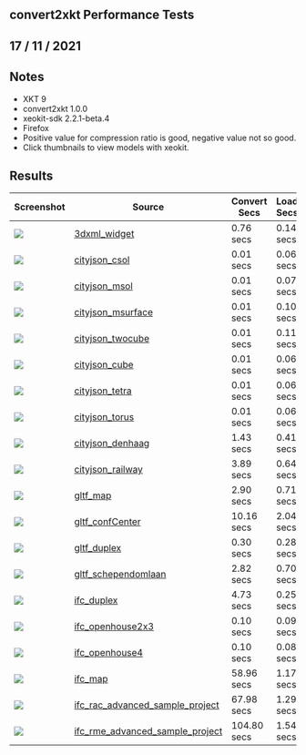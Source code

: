 ## convert2xkt Performance Tests


17 / 11 / 2021
---
## Notes


* XKT 9
* convert2xkt 1.0.0
* xeokit-sdk 2.2.1-beta.4
* Firefox
* Positive value for compression ratio is good, negative value not so good.
* Click thumbnails to view models with xeokit.


## Results


| Screenshot | Source | Convert Secs | Load Secs | FPS | Objects | Triangles | Vertices | Source kB | XKT kB | Compression |
| --- | --- | --- | --- | --- | --- | --- | --- | --- | --- | --- |
| [![](https://xeokit.github.io/xeokit-convert/assets/models/xkt/3dxml_widget/screenshot/screenshot.png)](https://xeokit.github.io/xeokit-convert/demos/demoXKT.html?xktSrc=.././assets/models/xkt/3dxml_widget/model.xkt) | [3dxml_widget](https://xeokit.github.io/xeokit-convert/demos/demoXKT.html?xktSrc=.././assets/models/xkt/3dxml_widget/model.xkt) | 0.76 secs | 0.14 secs | 54 FPS | 306 | 10464 | 13686 | 123.78 Kb | 62.80 Kb | 1.97 |
| [![](https://xeokit.github.io/xeokit-convert/assets/models/xkt/cityjson_csol/screenshot/screenshot.png)](https://xeokit.github.io/xeokit-convert/demos/demoXKT.html?xktSrc=.././assets/models/xkt/cityjson_csol/model.xkt) | [cityjson_csol](https://xeokit.github.io/xeokit-convert/demos/demoXKT.html?xktSrc=.././assets/models/xkt/cityjson_csol/model.xkt) | 0.01 secs | 0.06 secs | 62 FPS | 1 | 24 | 12 | 5.26 Kb | 0.74 Kb | 7.08 |
| [![](https://xeokit.github.io/xeokit-convert/assets/models/xkt/cityjson_msol/screenshot/screenshot.png)](https://xeokit.github.io/xeokit-convert/demos/demoXKT.html?xktSrc=.././assets/models/xkt/cityjson_msol/model.xkt) | [cityjson_msol](https://xeokit.github.io/xeokit-convert/demos/demoXKT.html?xktSrc=.././assets/models/xkt/cityjson_msol/model.xkt) | 0.01 secs | 0.07 secs | 62 FPS | 1 | 24 | 16 | 5.54 Kb | 0.74 Kb | 7.47 |
| [![](https://xeokit.github.io/xeokit-convert/assets/models/xkt/cityjson_msurface/screenshot/screenshot.png)](https://xeokit.github.io/xeokit-convert/demos/demoXKT.html?xktSrc=.././assets/models/xkt/cityjson_msurface/model.xkt) | [cityjson_msurface](https://xeokit.github.io/xeokit-convert/demos/demoXKT.html?xktSrc=.././assets/models/xkt/cityjson_msurface/model.xkt) | 0.01 secs | 0.10 secs | 62 FPS | 1 | 10 | 8 | 2.46 Kb | 0.68 Kb | 3.64 |
| [![](https://xeokit.github.io/xeokit-convert/assets/models/xkt/cityjson_twocube/screenshot/screenshot.png)](https://xeokit.github.io/xeokit-convert/demos/demoXKT.html?xktSrc=.././assets/models/xkt/cityjson_twocube/model.xkt) | [cityjson_twocube](https://xeokit.github.io/xeokit-convert/demos/demoXKT.html?xktSrc=.././assets/models/xkt/cityjson_twocube/model.xkt) | 0.01 secs | 0.11 secs | 62 FPS | 1 | 24 | 16 | 4.90 Kb | 0.71 Kb | 6.90 |
| [![](https://xeokit.github.io/xeokit-convert/assets/models/xkt/cityjson_cube/screenshot/screenshot.png)](https://xeokit.github.io/xeokit-convert/demos/demoXKT.html?xktSrc=.././assets/models/xkt/cityjson_cube/model.xkt) | [cityjson_cube](https://xeokit.github.io/xeokit-convert/demos/demoXKT.html?xktSrc=.././assets/models/xkt/cityjson_cube/model.xkt) | 0.01 secs | 0.06 secs | 62 FPS | 1 | 12 | 8 | 1.76 Kb | 0.68 Kb | 2.58 |
| [![](https://xeokit.github.io/xeokit-convert/assets/models/xkt/cityjson_tetra/screenshot/screenshot.png)](https://xeokit.github.io/xeokit-convert/demos/demoXKT.html?xktSrc=.././assets/models/xkt/cityjson_tetra/model.xkt) | [cityjson_tetra](https://xeokit.github.io/xeokit-convert/demos/demoXKT.html?xktSrc=.././assets/models/xkt/cityjson_tetra/model.xkt) | 0.01 secs | 0.06 secs | 62 FPS | 1 | 4 | 4 | 1.69 Kb | 0.62 Kb | 2.71 |
| [![](https://xeokit.github.io/xeokit-convert/assets/models/xkt/cityjson_torus/screenshot/screenshot.png)](https://xeokit.github.io/xeokit-convert/demos/demoXKT.html?xktSrc=.././assets/models/xkt/cityjson_torus/model.xkt) | [cityjson_torus](https://xeokit.github.io/xeokit-convert/demos/demoXKT.html?xktSrc=.././assets/models/xkt/cityjson_torus/model.xkt) | 0.01 secs | 0.06 secs | 62 FPS | 1 | 18 | 14 | 4.35 Kb | 0.73 Kb | 5.97 |
| [![](https://xeokit.github.io/xeokit-convert/assets/models/xkt/cityjson_denhaag/screenshot/screenshot.png)](https://xeokit.github.io/xeokit-convert/demos/demoXKT.html?xktSrc=.././assets/models/xkt/cityjson_denhaag/model.xkt) | [cityjson_denhaag](https://xeokit.github.io/xeokit-convert/demos/demoXKT.html?xktSrc=.././assets/models/xkt/cityjson_denhaag/model.xkt) | 1.43 secs | 0.41 secs | 62 FPS | 1991 | 41197 | 71069 | 3153.55 Kb | 363.99 Kb | 8.66 |
| [![](https://xeokit.github.io/xeokit-convert/assets/models/xkt/cityjson_railway/screenshot/screenshot.png)](https://xeokit.github.io/xeokit-convert/demos/demoXKT.html?xktSrc=.././assets/models/xkt/cityjson_railway/model.xkt) | [cityjson_railway](https://xeokit.github.io/xeokit-convert/demos/demoXKT.html?xktSrc=.././assets/models/xkt/cityjson_railway/model.xkt) | 3.89 secs | 0.64 secs | 62 FPS | 120 | 113537 | 170281 | 4521.41 Kb | 848.50 Kb | 5.33 |
| [![](https://xeokit.github.io/xeokit-convert/assets/models/xkt/gltf_map/screenshot/screenshot.png)](https://xeokit.github.io/xeokit-convert/demos/demoXKT.html?xktSrc=.././assets/models/xkt/gltf_map/model.xkt) | [gltf_map](https://xeokit.github.io/xeokit-convert/demos/demoXKT.html?xktSrc=.././assets/models/xkt/gltf_map/model.xkt) | 2.90 secs | 0.71 secs | 41 FPS | 1986 | 181108 | 354632 | 15785.04 Kb | 1594.12 Kb | 9.90 |
| [![](https://xeokit.github.io/xeokit-convert/assets/models/xkt/gltf_confCenter/screenshot/screenshot.png)](https://xeokit.github.io/xeokit-convert/demos/demoXKT.html?xktSrc=.././assets/models/xkt/gltf_confCenter/model.xkt) | [gltf_confCenter](https://xeokit.github.io/xeokit-convert/demos/demoXKT.html?xktSrc=.././assets/models/xkt/gltf_confCenter/model.xkt) | 10.16 secs | 2.04 secs | 17 FPS | 6556 | 597419 | 1205925 | 55560.56 Kb | 5643.77 Kb | 9.84 |
| [![](https://xeokit.github.io/xeokit-convert/assets/models/xkt/gltf_duplex/screenshot/screenshot.png)](https://xeokit.github.io/xeokit-convert/demos/demoXKT.html?xktSrc=.././assets/models/xkt/gltf_duplex/model.xkt) | [gltf_duplex](https://xeokit.github.io/xeokit-convert/demos/demoXKT.html?xktSrc=.././assets/models/xkt/gltf_duplex/model.xkt) | 0.30 secs | 0.28 secs | 56 FPS | 291 | 15874 | 25262 | 1433.53 Kb | 124.59 Kb | 11.51 |
| [![](https://xeokit.github.io/xeokit-convert/assets/models/xkt/gltf_schependomlaan/screenshot/screenshot.png)](https://xeokit.github.io/xeokit-convert/demos/demoXKT.html?xktSrc=.././assets/models/xkt/gltf_schependomlaan/model.xkt) | [gltf_schependomlaan](https://xeokit.github.io/xeokit-convert/demos/demoXKT.html?xktSrc=.././assets/models/xkt/gltf_schependomlaan/model.xkt) | 2.82 secs | 0.70 secs | 62 FPS | 3504 | 230246 | 367934 | 23075.65 Kb | 1657.93 Kb | 13.92 |
| [![](https://xeokit.github.io/xeokit-convert/assets/models/xkt/ifc_duplex/screenshot/screenshot.png)](https://xeokit.github.io/xeokit-convert/demos/demoXKT.html?xktSrc=.././assets/models/xkt/ifc_duplex/model.xkt) | [ifc_duplex](https://xeokit.github.io/xeokit-convert/demos/demoXKT.html?xktSrc=.././assets/models/xkt/ifc_duplex/model.xkt) | 4.73 secs | 0.25 secs | 62 FPS | 214 | 18663 | 45435 | 2327.79 Kb | 148.92 Kb | 15.63 |
| [![](https://xeokit.github.io/xeokit-convert/assets/models/xkt/ifc_openhouse2x3/screenshot/screenshot.png)](https://xeokit.github.io/xeokit-convert/demos/demoXKT.html?xktSrc=.././assets/models/xkt/ifc_openhouse2x3/model.xkt) | [ifc_openhouse2x3](https://xeokit.github.io/xeokit-convert/demos/demoXKT.html?xktSrc=.././assets/models/xkt/ifc_openhouse2x3/model.xkt) | 0.10 secs | 0.09 secs | 62 FPS | 43 | 395 | 1147 | 112.76 Kb | 4.85 Kb | 23.27 |
| [![](https://xeokit.github.io/xeokit-convert/assets/models/xkt/ifc_openhouse4/screenshot/screenshot.png)](https://xeokit.github.io/xeokit-convert/demos/demoXKT.html?xktSrc=.././assets/models/xkt/ifc_openhouse4/model.xkt) | [ifc_openhouse4](https://xeokit.github.io/xeokit-convert/demos/demoXKT.html?xktSrc=.././assets/models/xkt/ifc_openhouse4/model.xkt) | 0.10 secs | 0.08 secs | 62 FPS | 43 | 395 | 1147 | 113.26 Kb | 4.84 Kb | 23.38 |
| [![](https://xeokit.github.io/xeokit-convert/assets/models/xkt/ifc_map/screenshot/screenshot.png)](https://xeokit.github.io/xeokit-convert/demos/demoXKT.html?xktSrc=.././assets/models/xkt/ifc_map/model.xkt) | [ifc_map](https://xeokit.github.io/xeokit-convert/demos/demoXKT.html?xktSrc=.././assets/models/xkt/ifc_map/model.xkt) | 58.96 secs | 1.17 secs | 32 FPS | 1846 | 169699 | 420855 | 28779.42 Kb | 1454.58 Kb | 19.79 |
| [![](https://xeokit.github.io/xeokit-convert/assets/models/xkt/ifc_rac_advanced_sample_project/screenshot/screenshot.png)](https://xeokit.github.io/xeokit-convert/demos/demoXKT.html?xktSrc=.././assets/models/xkt/ifc_rac_advanced_sample_project/model.xkt) | [ifc_rac_advanced_sample_project](https://xeokit.github.io/xeokit-convert/demos/demoXKT.html?xktSrc=.././assets/models/xkt/ifc_rac_advanced_sample_project/model.xkt) | 67.98 secs | 1.29 secs | 16 FPS | 5599 | 282236 | 741020 | 45316.70 Kb | 2071.68 Kb | 21.87 |
| [![](https://xeokit.github.io/xeokit-convert/assets/models/xkt/ifc_rme_advanced_sample_project/screenshot/screenshot.png)](https://xeokit.github.io/xeokit-convert/demos/demoXKT.html?xktSrc=.././assets/models/xkt/ifc_rme_advanced_sample_project/model.xkt) | [ifc_rme_advanced_sample_project](https://xeokit.github.io/xeokit-convert/demos/demoXKT.html?xktSrc=.././assets/models/xkt/ifc_rme_advanced_sample_project/model.xkt) | 104.80 secs | 1.54 secs | 19 FPS | 14120 | 286615 | 645361 | 35309.94 Kb | 1790.05 Kb | 19.73 |
